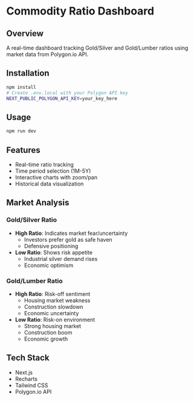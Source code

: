 # Commodity Ratio Dashboard

## Overview

A real-time dashboard tracking Gold/Silver and Gold/Lumber ratios using market data from Polygon.io API.

## Installation

```bash
npm install
# Create .env.local with your Polygon API key
NEXT_PUBLIC_POLYGON_API_KEY=your_key_here
```

## Usage

```bash
npm run dev
```

## Features

- Real-time ratio tracking
- Time period selection (1M-5Y)
- Interactive charts with zoom/pan
- Historical data visualization

## Market Analysis

### Gold/Silver Ratio

- **High Ratio**: Indicates market fear/uncertainty
  - Investors prefer gold as safe haven
  - Defensive positioning
- **Low Ratio**: Shows risk appetite
  - Industrial silver demand rises
  - Economic optimism

### Gold/Lumber Ratio

- **High Ratio**: Risk-off sentiment
  - Housing market weakness
  - Construction slowdown
  - Economic uncertainty
- **Low Ratio**: Risk-on environment
  - Strong housing market
  - Construction boom
  - Economic growth

## Tech Stack

- Next.js
- Recharts
- Tailwind CSS
- Polygon.io API
